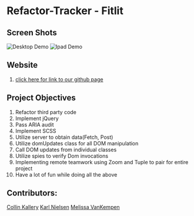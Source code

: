 
# Refactor-Tracker - Fitlit

## Screen Shots 

![Desktop Demo](fitlitdemo.gif)
![Ipad Demo](Ipaddemo.gif)

## Website
1. [click here for link to our github page](https://karlfunhouse.github.io/refactor-tractor-fitlit/ )




## Project Objectives
1. Refactor third party code
2. Implement jQuery
3. Pass ARIA audit
4. Implement SCSS
5. Utilize server to obtain data(Fetch, Post)
6. Utilize domUpdates class for all DOM manipulation
7. Call DOM updates from individual classes
8. Utilize spies to verify Dom invocations
9. Implementing remote teamwork using Zoom and Tuple to pair for entire project
10. Have a lot of fun while doing all the above

## Contributors:

[Collin Kallery](https://github.com/collinkallery)
[Karl Nielsen](https://github.com/karlfunhouse)
[Melissa VanKempen](https://github.com/Melizzo)
